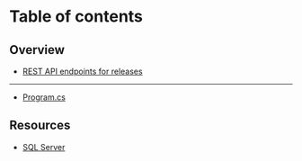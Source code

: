 # Table of contents

## Overview

* [REST API endpoints for releases](README.md)

***

* [Program.cs](<README (1).md>)

## Resources

* [SQL Server](https://learn.microsoft.com/en-us/sql/sql-server/sql-docs-navigation-guide?view=sql-server-ver16)
